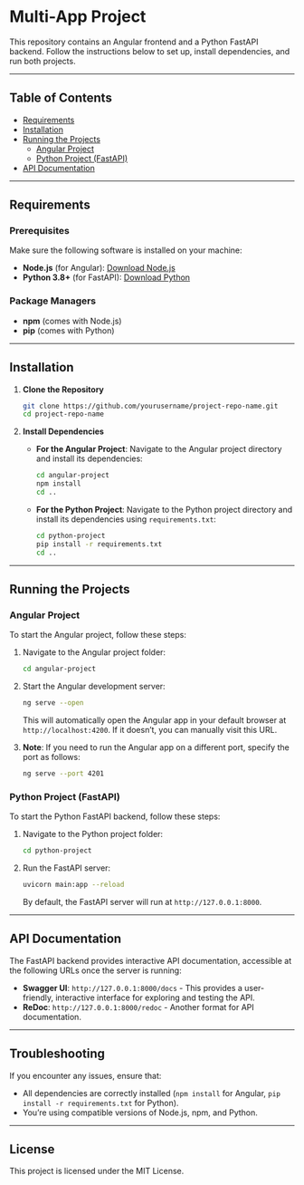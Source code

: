 # Multi-App Project

This repository contains an Angular frontend and a Python FastAPI backend. Follow the instructions below to set up, install dependencies, and run both projects.

---

## Table of Contents
- [Requirements](#requirements)
- [Installation](#installation)
- [Running the Projects](#running-the-projects)
  - [Angular Project](#angular-project)
  - [Python Project (FastAPI)](#python-project-fastapi)
- [API Documentation](#api-documentation)

---

## Requirements

### Prerequisites
Make sure the following software is installed on your machine:
- **Node.js** (for Angular): [Download Node.js](https://nodejs.org/)
- **Python 3.8+** (for FastAPI): [Download Python](https://www.python.org/)

### Package Managers
- **npm** (comes with Node.js)
- **pip** (comes with Python)

---

## Installation

1. **Clone the Repository**
   ```bash
   git clone https://github.com/yourusername/project-repo-name.git
   cd project-repo-name
   ```

2. **Install Dependencies**

   - **For the Angular Project**:
     Navigate to the Angular project directory and install its dependencies:
     ```bash
     cd angular-project
     npm install
     cd ..
     ```

   - **For the Python Project**:
     Navigate to the Python project directory and install its dependencies using `requirements.txt`:
     ```bash
     cd python-project
     pip install -r requirements.txt
     cd ..
     ```

---

## Running the Projects

### Angular Project
To start the Angular project, follow these steps:

1. Navigate to the Angular project folder:
   ```bash
   cd angular-project
   ```

2. Start the Angular development server:
   ```bash
   ng serve --open
   ```

   This will automatically open the Angular app in your default browser at `http://localhost:4200`. If it doesn’t, you can manually visit this URL.

3. **Note**: If you need to run the Angular app on a different port, specify the port as follows:
   ```bash
   ng serve --port 4201
   ```

### Python Project (FastAPI)
To start the Python FastAPI backend, follow these steps:

1. Navigate to the Python project folder:
   ```bash
   cd python-project
   ```

2. Run the FastAPI server:
   ```bash
   uvicorn main:app --reload
   ```

   By default, the FastAPI server will run at `http://127.0.0.1:8000`.

---

## API Documentation

The FastAPI backend provides interactive API documentation, accessible at the following URLs once the server is running:

- **Swagger UI**: `http://127.0.0.1:8000/docs` - This provides a user-friendly, interactive interface for exploring and testing the API.
- **ReDoc**: `http://127.0.0.1:8000/redoc` - Another format for API documentation.

---

## Troubleshooting

If you encounter any issues, ensure that:
- All dependencies are correctly installed (`npm install` for Angular, `pip install -r requirements.txt` for Python).
- You’re using compatible versions of Node.js, npm, and Python.

---

## License

This project is licensed under the MIT License.

